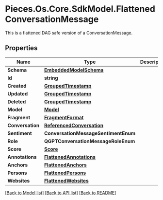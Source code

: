 # Pieces.Os.Core.SdkModel.FlattenedConversationMessage
This is a flattened DAG safe version of a ConversationMessage.

## Properties

Name | Type | Description | Notes
------------ | ------------- | ------------- | -------------
**Schema** | [**EmbeddedModelSchema**](EmbeddedModelSchema.md) |  | [optional] 
**Id** | **string** |  | 
**Created** | [**GroupedTimestamp**](GroupedTimestamp.md) |  | 
**Updated** | [**GroupedTimestamp**](GroupedTimestamp.md) |  | 
**Deleted** | [**GroupedTimestamp**](GroupedTimestamp.md) |  | [optional] 
**Model** | [**Model**](Model.md) |  | [optional] 
**Fragment** | [**FragmentFormat**](FragmentFormat.md) |  | [optional] 
**Conversation** | [**ReferencedConversation**](ReferencedConversation.md) |  | 
**Sentiment** | **ConversationMessageSentimentEnum** |  | [optional] 
**Role** | **QGPTConversationMessageRoleEnum** |  | 
**Score** | [**Score**](Score.md) |  | [optional] 
**Annotations** | [**FlattenedAnnotations**](FlattenedAnnotations.md) |  | [optional] 
**Anchors** | [**FlattenedAnchors**](FlattenedAnchors.md) |  | [optional] 
**Persons** | [**FlattenedPersons**](FlattenedPersons.md) |  | [optional] 
**Websites** | [**FlattenedWebsites**](FlattenedWebsites.md) |  | [optional] 

[[Back to Model list]](../README.md#documentation-for-models) [[Back to API list]](../README.md#documentation-for-api-endpoints) [[Back to README]](../README.md)

